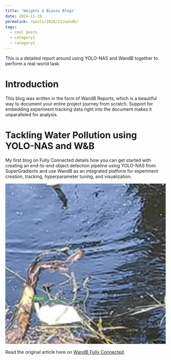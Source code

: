 ```yaml
---
title: 'Weights & Biases Blogs'
date: 2024-11-19
permalink: /posts/2024/11/wandb/
tags:
  - cool posts
  - category1
  - category2
---
```


This is a detailed report around using YOLO-NAS and WandB together to perform a real-world task. 

# Introduction

This blog was written in the form of WandB Reports, which is a beautiful way to document your entire project journey from scratch. Support for embedding experiment tracking data right into the document makes it unparalleled for analysis.

# Tackling Water Pollution using YOLO-NAS and W&B

My first blog on Fully Connected details how you can get started with creating an end-to-end object detection pipeline using YOLO-NAS from SuperGradients and use WandB as an integrated platform for experiment creation, tracking, hyperparameter tuning, and visualization.

![Image of a swamp with a bounding box drawn around a paper.](../images/wandb-blog.png)

Read the original article here on [WandB Fully Connected](https://wandb.ai/ml-colabs/fconn-yolo-nas/reports/Tackling-Water-Pollution-using-YOLO-NAS-and-W-B--Vmlldzo2MDEzMzk1).